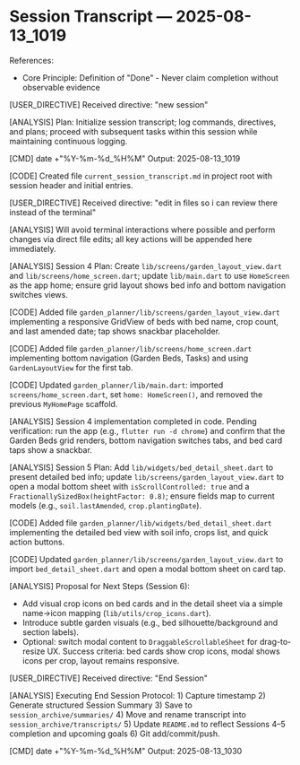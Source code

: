 # Session Transcript — 2025-08-13_1019

References:
- Core Principle: Definition of "Done" - Never claim completion without observable evidence

[USER_DIRECTIVE] Received directive: "new session"

[ANALYSIS] Plan: Initialize session transcript; log commands, directives, and plans; proceed with subsequent tasks within this session while maintaining continuous logging.

[CMD] date +"%Y-%m-%d_%H%M"
Output:
2025-08-13_1019

[CODE] Created file `current_session_transcript.md` in project root with session header and initial entries.

[USER_DIRECTIVE] Received directive: "edit in files so i can review there instead of the terminal"

[ANALYSIS] Will avoid terminal interactions where possible and perform changes via direct file edits; all key actions will be appended here immediately.

[ANALYSIS] Session 4 Plan: Create `lib/screens/garden_layout_view.dart` and `lib/screens/home_screen.dart`; update `lib/main.dart` to use `HomeScreen` as the app home; ensure grid layout shows bed info and bottom navigation switches views.

[CODE] Added file `garden_planner/lib/screens/garden_layout_view.dart` implementing a responsive GridView of beds with bed name, crop count, and last amended date; tap shows snackbar placeholder.

[CODE] Added file `garden_planner/lib/screens/home_screen.dart` implementing bottom navigation (Garden Beds, Tasks) and using `GardenLayoutView` for the first tab.

[CODE] Updated `garden_planner/lib/main.dart`: imported `screens/home_screen.dart`, set `home: HomeScreen()`, and removed the previous `MyHomePage` scaffold.

[ANALYSIS] Session 4 implementation completed in code. Pending verification: run the app (e.g., `flutter run -d chrome`) and confirm that the Garden Beds grid renders, bottom navigation switches tabs, and bed card taps show a snackbar.

[ANALYSIS] Session 5 Plan: Add `lib/widgets/bed_detail_sheet.dart` to present detailed bed info; update `lib/screens/garden_layout_view.dart` to open a modal bottom sheet with `isScrollControlled: true` and a `FractionallySizedBox(heightFactor: 0.8)`; ensure fields map to current models (e.g., `soil.lastAmended`, `crop.plantingDate`).

[CODE] Added file `garden_planner/lib/widgets/bed_detail_sheet.dart` implementing the detailed bed view with soil info, crops list, and quick action buttons.

[CODE] Updated `garden_planner/lib/screens/garden_layout_view.dart` to import `bed_detail_sheet.dart` and open a modal bottom sheet on card tap.

[ANALYSIS] Proposal for Next Steps (Session 6):
- Add visual crop icons on bed cards and in the detail sheet via a simple name→icon mapping (`lib/utils/crop_icons.dart`).
- Introduce subtle garden visuals (e.g., bed silhouette/background and section labels).
- Optional: switch modal content to `DraggableScrollableSheet` for drag-to-resize UX.
Success criteria: bed cards show crop icons, modal shows icons per crop, layout remains responsive.

[USER_DIRECTIVE] Received directive: "End Session"

[ANALYSIS] Executing End Session Protocol: 1) Capture timestamp 2) Generate structured Session Summary 3) Save to `session_archive/summaries/` 4) Move and rename transcript into `session_archive/transcripts/` 5) Update `README.md` to reflect Sessions 4–5 completion and upcoming goals 6) Git add/commit/push.

[CMD] date +"%Y-%m-%d_%H%M"
Output:
2025-08-13_1030


